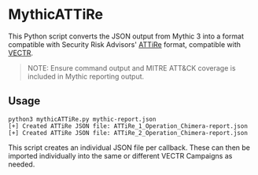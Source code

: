 # MythicATTiRe

This Python script converts the JSON output from Mythic 3 into a format compatible with Security Risk Advisors' [ATTiRe](https://github.com/SecurityRiskAdvisors/ATTiRe#) format, compatible with [VECTR](https://vectr.io/).

> NOTE: Ensure command output and MITRE ATT&CK coverage is included in Mythic reporting output.

## Usage

```
python3 mythicATTiRe.py mythic-report.json
[+] Created ATTiRe JSON file: ATTiRe_1_Operation_Chimera-report.json
[+] Created ATTiRe JSON file: ATTiRe_2_Operation_Chimera-report.json
```

This script creates an individual JSON file per callback. These can then be imported individually into the same or different VECTR Campaigns as needed. 
